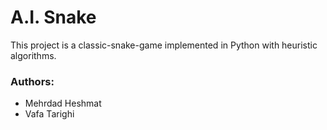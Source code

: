 # A.I. Snake 

This project is a classic-snake-game implemented in Python with heuristic algorithms.

### Authors:
* Mehrdad Heshmat
* Vafa Tarighi
